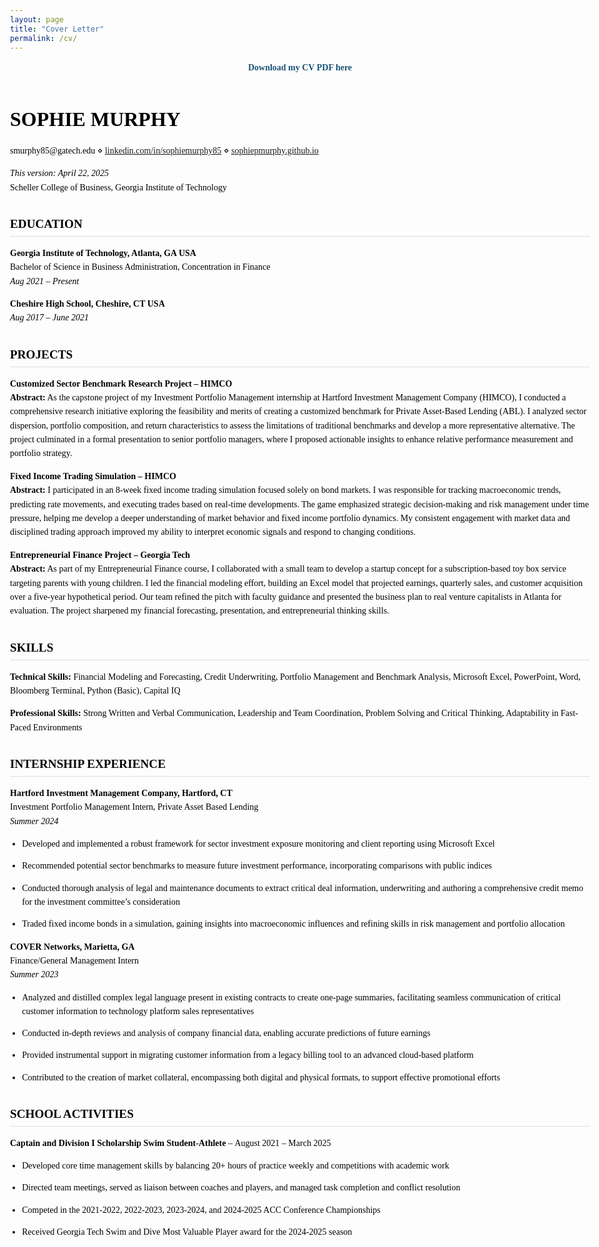 ```yaml
---
layout: page
title: "Cover Letter"
permalink: /cv/
---
```


<style>
  body {
    font-family: Georgia, serif;
    color: #000;
    margin: 2rem auto;
    max-width: 1100px;
    line-height: 1.6;
    padding: 0 1rem;
  }
  .download-link {
    text-align: center;
    margin-bottom: 2rem;
  }
  .download-link a {
    font-weight: bold;
    color: #1a5276;
    text-decoration: none;
  }
  .download-link a:hover {
    text-decoration: underline;
  }
  h1 {
    font-size: 2rem;
    margin-bottom: 0.5rem;
  }
  h2 {
    font-size: 1.2rem;
    margin-top: 2rem;
    text-transform: uppercase;
    border-bottom: 1px solid #ddd;
    padding-bottom: 0.2rem;
  }
  p, li {
    margin-bottom: 0.8rem;
  }
  ul {
    padding-left: 1.2rem;
  }
  .letter {
    white-space: pre-wrap;
    font-family: Georgia, serif;
  }
</style>

<div class="download-link">
  <a href="/assets/_dataMGT_4074_Sophie_Murphy___Cover_Letter.pdf" target="_blank">Download my CV PDF here</a>
</div>
<h1>SOPHIE MURPHY</h1>
<p>smurphy85@gatech.edu ⋄ <a href="https://www.linkedin.com/in/sophiemurphy85/">linkedin.com/in/sophiemurphy85</a> ⋄ <a href="https://sophiepmurphy.github.io/">sophiepmurphy.github.io</a></p>
<p><em>This version: April 22, 2025</em><br>
Scheller College of Business, Georgia Institute of Technology</p>

<h2>Education</h2>
<p><strong>Georgia Institute of Technology, Atlanta, GA USA</strong><br>
Bachelor of Science in Business Administration, Concentration in Finance<br>
<span style="font-style:italic;">Aug 2021 – Present</span></p>
<p><strong>Cheshire High School, Cheshire, CT USA</strong><br>
<span style="font-style:italic;">Aug 2017 – June 2021</span></p>

<h2>Projects</h2>
<p><strong>Customized Sector Benchmark Research Project – HIMCO</strong><br>
<strong>Abstract:</strong> As the capstone project of my Investment Portfolio Management internship at Hartford Investment Management Company (HIMCO), I conducted a comprehensive research initiative exploring the feasibility and merits of creating a customized benchmark for Private Asset-Based Lending (ABL). I analyzed sector dispersion, portfolio composition, and return characteristics to assess the limitations of traditional benchmarks and develop a more representative alternative. The project culminated in a formal presentation to senior portfolio managers, where I proposed actionable insights to enhance relative performance measurement and portfolio strategy.</p>

<p><strong>Fixed Income Trading Simulation – HIMCO</strong><br>
<strong>Abstract:</strong> I participated in an 8-week fixed income trading simulation focused solely on bond markets. I was responsible for tracking macroeconomic trends, predicting rate movements, and executing trades based on real-time developments. The game emphasized strategic decision-making and risk management under time pressure, helping me develop a deeper understanding of market behavior and fixed income portfolio dynamics. My consistent engagement with market data and disciplined trading approach improved my ability to interpret economic signals and respond to changing conditions.</p>

<p><strong>Entrepreneurial Finance Project – Georgia Tech</strong><br>
<strong>Abstract:</strong> As part of my Entrepreneurial Finance course, I collaborated with a small team to develop a startup concept for a subscription-based toy box service targeting parents with young children. I led the financial modeling effort, building an Excel model that projected earnings, quarterly sales, and customer acquisition over a five-year hypothetical period. Our team refined the pitch with faculty guidance and presented the business plan to real venture capitalists in Atlanta for evaluation. The project sharpened my financial forecasting, presentation, and entrepreneurial thinking skills.</p>

<h2>Skills</h2>
<p><strong>Technical Skills:</strong> Financial Modeling and Forecasting, Credit Underwriting, Portfolio Management and Benchmark Analysis, Microsoft Excel, PowerPoint, Word, Bloomberg Terminal, Python (Basic), Capital IQ</p>
<p><strong>Professional Skills:</strong> Strong Written and Verbal Communication, Leadership and Team Coordination, Problem Solving and Critical Thinking, Adaptability in Fast-Paced Environments</p>

<h2>Internship Experience</h2>
<p><strong>Hartford Investment Management Company, Hartford, CT</strong><br>
Investment Portfolio Management Intern, Private Asset Based Lending<br>
<em>Summer 2024</em></p>
<ul>
  <li>Developed and implemented a robust framework for sector investment exposure monitoring and client reporting using Microsoft Excel</li>
  <li>Recommended potential sector benchmarks to measure future investment performance, incorporating comparisons with public indices</li>
  <li>Conducted thorough analysis of legal and maintenance documents to extract critical deal information, underwriting and authoring a comprehensive credit memo for the investment committee’s consideration</li>
  <li>Traded fixed income bonds in a simulation, gaining insights into macroeconomic influences and refining skills in risk management and portfolio allocation</li>
</ul>

<p><strong>COVER Networks, Marietta, GA</strong><br>
Finance/General Management Intern<br>
<em>Summer 2023</em></p>
<ul>
  <li>Analyzed and distilled complex legal language present in existing contracts to create one-page summaries, facilitating seamless communication of critical customer information to technology platform sales representatives</li>
  <li>Conducted in-depth reviews and analysis of company financial data, enabling accurate predictions of future earnings</li>
  <li>Provided instrumental support in migrating customer information from a legacy billing tool to an advanced cloud-based platform</li>
  <li>Contributed to the creation of market collateral, encompassing both digital and physical formats, to support effective promotional efforts</li>
</ul>

<h2>School Activities</h2>
<p><strong>Captain and Division I Scholarship Swim Student-Athlete</strong> – August 2021 – March 2025</p>
<ul>
  <li>Developed core time management skills by balancing 20+ hours of practice weekly and competitions with academic work</li>
  <li>Directed team meetings, served as liaison between coaches and players, and managed task completion and conflict resolution</li>
  <li>Competed in the 2021-2022, 2022-2023, 2023-2024, and 2024-2025 ACC Conference Championships</li>
  <li>Received Georgia Tech Swim and Dive Most Valuable Player award for the 2024-2025 season</li>
</ul>
